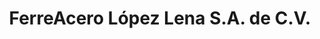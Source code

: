 ---
title: "FerreAcero López Lena S.A. de C.V."
url: /santo-domingo-tehuantepec/ferreacero-lopez-lena-s-a-de-c-v/
shop: hardware
---